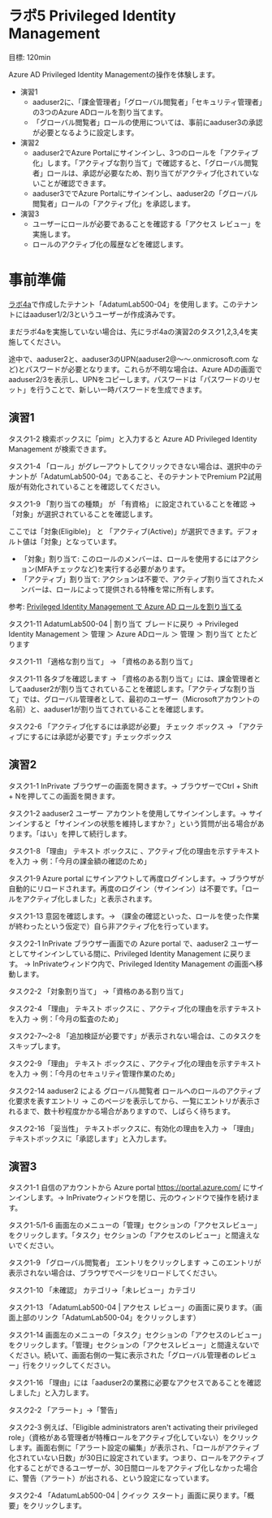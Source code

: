 # ラボ5 Privileged Identity Management

目標: 120min

Azure AD Privileged Identity Managementの操作を体験します。

- 演習1 
  - aaduser2に、「課金管理者」「グローバル閲覧者」「セキュリティ管理者」の3つのAzure ADロールを割り当てます。
  - 「グローバル閲覧者」ロールの使用については、事前にaaduser3の承認が必要となるように設定します。
- 演習2 
  - aaduser2でAzure Portalにサインインし、3つのロールを「アクティブ化」します。「アクティブな割り当て」で確認すると、「グローバル閲覧者」ロールは、承認が必要なため、割り当てがアクティブ化されていないことが確認できます。
  - aaduser3ででAzure Portalにサインインし、aaduser2の「グローバル閲覧者」ロールの「アクティブ化」を承認します。
- 演習3 
  - ユーザーにロールが必要であることを確認する「アクセス レビュー」を実施します。
  - ロールのアクティブ化の履歴などを確認します。

# 事前準備

[ラボ4a](lab04a-mfa.md)で作成したテナント「AdatumLab500-04」を使用します。このテナントにはaaduser1/2/3というユーザーが作成済みです。

まだラボ4aを実施していない場合は、先にラボ4aの演習2のタスク1,2,3,4を実施してください。

途中で、aaduser2と、aaduser3のUPN(aaduser2@～～.onmicrosoft.com など)とパスワードが必要となります。これらが不明な場合は、Azure ADの画面でaaduser2/3を表示し、UPNをコピーします。パスワードは「パスワードのリセット」を行うことで、新しい一時パスワードを生成できます。

## 演習1

タスク1-2 検索ボックスに「pim」と入力すると Azure AD Privileged Identity Management が検索できます。

タスク1-4 「ロール」がグレーアウトしてクリックできない場合は、選択中のテナントが「AdatumLab500-04」であること、そのテナントでPremium P2試用版が有効化されていることを確認してください。

タスク1-9 「割り当ての種類」 が 「有資格」 に設定されていることを確認 → 「対象」が選択されていることを確認します。

ここでは「対象(Eligible)」 と 「アクティブ(Active)」が選択できます。デフォルト値は「対象」となっています。

- 「対象」割り当て: このロールのメンバーは、ロールを使用するにはアクション(MFAチェックなど)を実行する必要があります。
- 「アクティブ」割り当て: アクションは不要で、アクティブ割り当てされたメンバーは、ロールによって提供される特権を常に所有します。

参考: [Privileged Identity Management で Azure AD ロールを割り当てる](https://docs.microsoft.com/ja-jp/azure/active-directory/privileged-identity-management/pim-how-to-add-role-to-user?tabs=new)

タスク1-11 AdatumLab500-04 | 割り当て ブレードに戻り → Privileged Identity Management ＞ 管理 ＞ Azure ADロール ＞ 管理 ＞ 割り当て とたどります

タスク1-11 「適格な割り当て」 → 「資格のある割り当て」

タスク1-11 各タブを確認します → 「資格のある割り当て」には、課金管理者としてaaduser2が割り当てされていることを確認します。「アクティブな割り当て」では、グローバル管理者として、最初のユーザー（Microsoftアカウントの名前）と、aaduser1が割り当てされていることを確認します。

タスク2-6 「アクティブ化するには承認が必要」 チェック ボックス → 「アクティブにするには承認が必要です」チェックボックス


## 演習2

タスク1-1 InPrivate ブラウザーの画面を開きます。→ ブラウザーでCtrl + Shift + Nを押してこの画面を開きます。

タスク1-2 aaduser2 ユーザー アカウントを使用してサインインします。→ サインインすると「サインインの状態を維持しますか？」という質問が出る場合があります。「はい」を押して続行します。

タスク1-8 「理由」 テキスト ボックスに 、アクティブ化の理由を示すテキストを入力 → 例：「今月の課金額の確認のため」

タスク1-9 Azure portal にサインアウトして再度ログインします。→ ブラウザが自動的にリロードされます。再度のログイン（サインイン）は不要です。「ロールをアクティブ化しました」と表示されます。

タスク1-13 意図を確認します。→ （課金の確認といった、ロールを使った作業が終わったという仮定で）自ら非アクティブ化を行っています。

タスク2-1 InPrivate ブラウザー画面での Azure portal で、aaduser2 ユーザーとしてサインインしている間に、Privileged Identity Management に戻ります。 → InPrivateウィンドウ内で、Privileged Identity Management の画面へ移動します。

タスク2-2 「対象割り当て」 →「資格のある割り当て」

タスク2-4 「理由」 テキスト ボックスに 、アクティブ化の理由を示すテキストを入力 → 例：「今月の監査のため」

タスク2-7～2-8 「追加検証が必要です」が表示されない場合は、このタスクをスキップします。

タスク2-9 「理由」 テキスト ボックスに 、アクティブ化の理由を示すテキストを入力 → 例：「今月のセキュリティ管理作業のため」

タスク2-14 aaduser2 による グローバル閲覧者 ロールへのロールのアクティブ化要求を表すエントリ → このページを表示してから、一覧にエントリが表示されるまで、数十秒程度かかる場合がありますので、しばらく待ちます。

タスク2-16 「妥当性」 テキストボックスに、有効化の理由を入力 → 「理由」テキストボックスに「承認します」と入力します。

## 演習3

タスク1-1 自信のアカウントから Azure portal https://portal.azure.com/ にサインインします。→ InPrivateウィンドウを閉じ、元のウィンドウで操作を続けます。

タスク1-5/1-6 画面左のメニューの「管理」セクションの「アクセスレビュー」をクリックします。「タスク」セクションの「アクセスのレビュー」と間違えないでください。

タスク1-9 「グローバル閲覧者」 エントリをクリックします → このエントリが表示されない場合は、ブラウザでページをリロードしてください。

タスク1-10 「未確認」 カテゴリ→「未レビュー」カテゴリ

タスク1-13 「AdatumLab500-04 | アクセス レビュー」の画面に戻ります。（画面上部のリンク「AdatumLab500-04」をクリックします）

タスク1-14 画面左のメニューの「タスク」セクションの「アクセスのレビュー」をクリックします。「管理」セクションの「アクセスレビュー」と間違えないでください。続いて、画面右側の一覧に表示された「グローバル管理者のレビュー」行をクリックしてください。

タスク1-16 「理由」には「aaduser2の業務に必要なアクセスであることを確認しました」と入力します。


タスク2-2 「アラート」→「警告」

タスク2-3 例えば、「Eligible administrators aren't activating their privileged role」（資格がある管理者が特権ロールをアクティブ化していない）をクリックします。画面右側に「アラート設定の編集」が表示され、「ロールがアクティブ化されていない日数」が30日に設定されています。つまり、ロールをアクティブ化することができるユーザーが、30日間ロールをアクティブ化しなかった場合に、警告（アラート）が出される、という設定になっています。

タスク2-4 「AdatumLab500-04 | クイック スタート」画面に戻ります。「概要」をクリックします。
